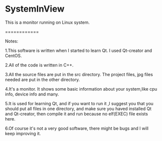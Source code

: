 SystemInView
============

 This is a monitor running on Linux system.
 
============

 Notes:
 
 1.This software is written when I started to learn Qt. I used Qt-creator and CentOS.
 
 2.All of the code is written in C++.
 
 3.All the source files are put in the src directory. The project files, jpg files needed are
   put in the other directory.
   
 4.It's a monitor. It shows some basic information about your system,like cpu info, device info and many.
 
 5.It is used for learning Qt, and if you want to run it ,I suggest you that you should put all files in
   one directory, and make sure you haved installed Qt and Qt-creator, then compile it and run because
   no elf(EXEC) file exists here.
   
 6.Of course it's not a very good software, there might be bugs and I will keep improving it.
 
